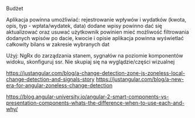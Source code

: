 Budżet

Aplikacja powinna umożliwiać:
rejestrowanie wpływów i wydatków (kwota, opis, typ - wpłata/wydatek, data)
dodane wpisy powinno dać się aktualizować oraz usuwać
użytkownik powinien mieć możliwość filtrowania dodanych wpisów po dacie, kwocie i opisie
aplikacja powinna wyświetlać całkowity bilans w zakresie wybranych dat


Użyj: NgRx do zarządzania stanem, sygnałów na poziomie komponentów widoku, skonfiguruj ssr. Nie skupiaj się na wyglądzie/części wizualnej


https://justangular.com/blog/a-change-detection-zone-js-zoneless-local-change-detection-and-signals-story
https://justangular.com/blog/a-new-era-for-angular-zoneless-change-detection

https://blog.angular-university.io/angular-2-smart-components-vs-presentation-components-whats-the-difference-when-to-use-each-and-why/
